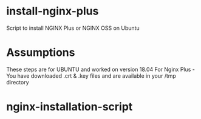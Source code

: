 # install-nginx-plus
Script to install NGINX Plus or NGINX OSS on Ubuntu

# Assumptions
These steps are for UBUNTU and worked on version 18.04
For Nginx Plus - You have downloaded .crt & .key files and are available in your /tmp directory

# nginx-installation-script

